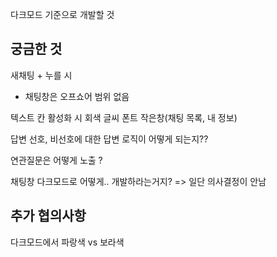 다크모드 기준으로 개발할 것

## 궁금한 것
새채팅 + 누를 시
- 채팅창은 오프쇼어 범위 없음

텍스트 칸 활성화 시 회색 글씨 폰트
작은창(채팅 목록, 내 정보)


답변 선호, 비선호에 대한 답변 로직이 어떻게 되는지??

연관질문은 어떻게 노출 ?

채팅창 다크모드로 어떻게.. 개발하라는거지? => 일단 의사결정이 안남

## 추가 협의사항
다크모드에서 파랑색 vs 보라색